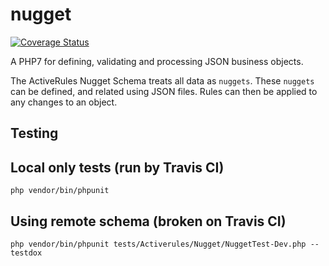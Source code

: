 # nugget
[![Coverage Status](https://coveralls.io/repos/github/bwinkers/nugget/badge.svg?branch=master)](https://coveralls.io/github/bwinkers/nugget?branch=master)

A PHP7 for defining, validating and processing JSON business objects.

The ActiveRules Nugget Schema treats all data as `nuggets`.
These `nuggets` can be defined, and related using JSON files.
Rules can then be applied to any changes to an object.

## Testing 

## Local only tests (run by Travis CI)

```php vendor/bin/phpunit```

## Using remote schema (broken on Travis CI)

```php vendor/bin/phpunit tests/Activerules/Nugget/NuggetTest-Dev.php --testdox```